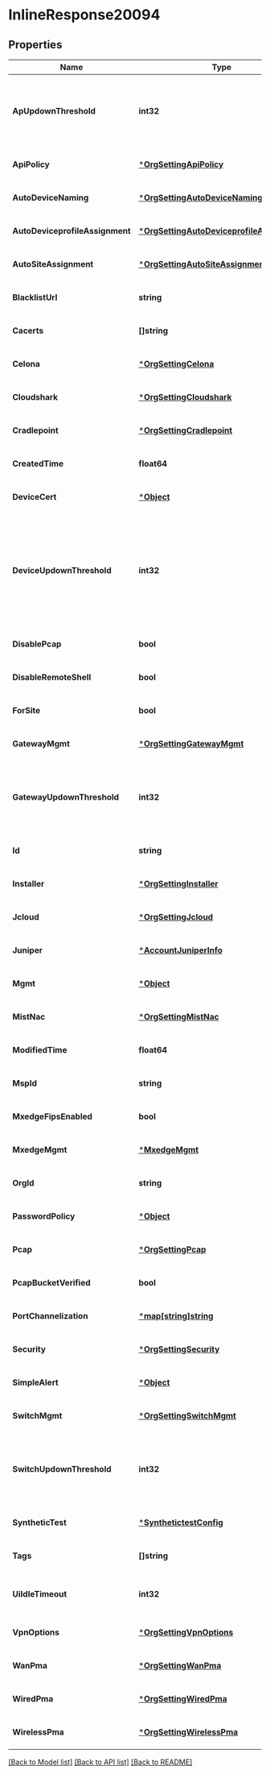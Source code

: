 # InlineResponse20094

## Properties
Name | Type | Description | Notes
------------ | ------------- | ------------- | -------------
**ApUpdownThreshold** | **int32** | enable threshold-based device down delivery for AP devices only. When configured it takes effect for AP devices and &#x60;device_updown_threshold&#x60; is ignored. | [optional] [default to 0]
**ApiPolicy** | [***OrgSettingApiPolicy**](org_setting_api_policy.md) |  | [optional] [default to null]
**AutoDeviceNaming** | [***OrgSettingAutoDeviceNaming**](org_setting_auto_device_naming.md) |  | [optional] [default to null]
**AutoDeviceprofileAssignment** | [***OrgSettingAutoDeviceprofileAssignment**](org_setting_auto_deviceprofile_assignment.md) |  | [optional] [default to null]
**AutoSiteAssignment** | [***OrgSettingAutoSiteAssignment**](org_setting_auto_site_assignment.md) |  | [optional] [default to null]
**BlacklistUrl** | **string** |  | [optional] [default to null]
**Cacerts** | **[]string** | list of PEM-encoded ca certs | [optional] [default to null]
**Celona** | [***OrgSettingCelona**](org_setting_celona.md) |  | [optional] [default to null]
**Cloudshark** | [***OrgSettingCloudshark**](org_setting_cloudshark.md) |  | [optional] [default to null]
**Cradlepoint** | [***OrgSettingCradlepoint**](org_setting_cradlepoint.md) |  | [optional] [default to null]
**CreatedTime** | **float64** |  | [optional] [default to null]
**DeviceCert** | [***Object**](.md) |  | [optional] [default to null]
**DeviceUpdownThreshold** | **int32** | enable threshold-based device down delivery via   * device-updowns webhooks topic,    * Mist Alert Framework; e.g. send AP/SW/GW down event only if AP/SW/GW Up is not seen within the threshold in minutes; 0 - 240, default is 0 (trigger immediate) | [optional] [default to 0]
**DisablePcap** | **bool** | whether to disallow Mist to analyze pcap files (this is required for marvis pcap) | [optional] [default to false]
**DisableRemoteShell** | **bool** | whether to disable remote shell access for an entire org | [optional] [default to false]
**ForSite** | **bool** |  | [optional] [default to null]
**GatewayMgmt** | [***OrgSettingGatewayMgmt**](org_setting_gateway_mgmt.md) |  | [optional] [default to null]
**GatewayUpdownThreshold** | **int32** | enable threshold-based device down delivery for Gateway devices only. When configured it takes effect for GW devices and &#x60;device_updown_threshold&#x60; is ignored. | [optional] [default to 0]
**Id** | **string** |  | [optional] [default to null]
**Installer** | [***OrgSettingInstaller**](org_setting_installer.md) |  | [optional] [default to null]
**Jcloud** | [***OrgSettingJcloud**](org_setting_jcloud.md) |  | [optional] [default to null]
**Juniper** | [***AccountJuniperInfo**](account_juniper_info.md) |  | [optional] [default to null]
**Mgmt** | [***Object**](.md) |  | [optional] [default to null]
**MistNac** | [***OrgSettingMistNac**](org_setting_mist_nac.md) |  | [optional] [default to null]
**ModifiedTime** | **float64** |  | [optional] [default to null]
**MspId** | **string** |  | [optional] [default to null]
**MxedgeFipsEnabled** | **bool** |  | [optional] [default to false]
**MxedgeMgmt** | [***MxedgeMgmt**](mxedge_mgmt.md) |  | [optional] [default to null]
**OrgId** | **string** |  | [optional] [default to null]
**PasswordPolicy** | [***Object**](.md) |  | [optional] [default to null]
**Pcap** | [***OrgSettingPcap**](org_setting_pcap.md) |  | [optional] [default to null]
**PcapBucketVerified** | **bool** |  | [optional] [default to null]
**PortChannelization** | [***map[string]string**](map.md) |  | [optional] [default to null]
**Security** | [***OrgSettingSecurity**](org_setting_security.md) |  | [optional] [default to null]
**SimpleAlert** | [***Object**](.md) |  | [optional] [default to null]
**SwitchMgmt** | [***OrgSettingSwitchMgmt**](org_setting_switch_mgmt.md) |  | [optional] [default to null]
**SwitchUpdownThreshold** | **int32** | enable threshold-based device down delivery for Switch devices only. When configured it takes effect for SW devices and &#x60;device_updown_threshold&#x60; is ignored. | [optional] [default to 0]
**SyntheticTest** | [***SynthetictestConfig**](synthetictest_config.md) |  | [optional] [default to null]
**Tags** | **[]string** | list of tags | [optional] [default to null]
**UiIdleTimeout** | **int32** | automatically logout the user when UI session is inactive. &#x60;0&#x60; means disabled | [optional] [default to 0]
**VpnOptions** | [***OrgSettingVpnOptions**](org_setting_vpn_options.md) |  | [optional] [default to null]
**WanPma** | [***OrgSettingWanPma**](org_setting_wan_pma.md) |  | [optional] [default to null]
**WiredPma** | [***OrgSettingWiredPma**](org_setting_wired_pma.md) |  | [optional] [default to null]
**WirelessPma** | [***OrgSettingWirelessPma**](org_setting_wireless_pma.md) |  | [optional] [default to null]

[[Back to Model list]](../README.md#documentation-for-models) [[Back to API list]](../README.md#documentation-for-api-endpoints) [[Back to README]](../README.md)

